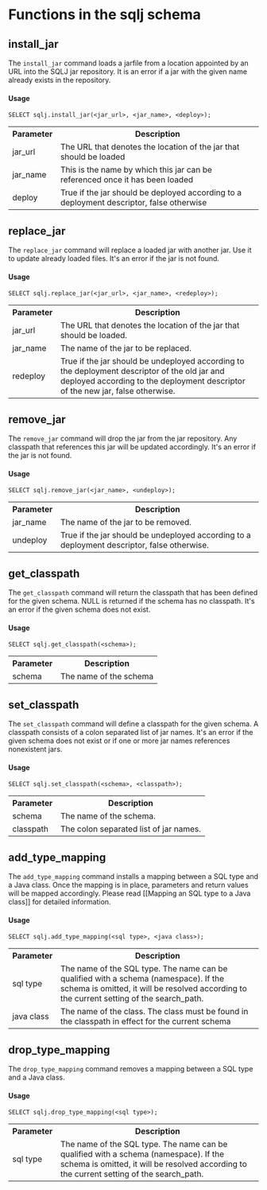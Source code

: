 # Functions in the sqlj schema

<a id="install_jar"></a>
## install_jar

The `install_jar` command loads a jarfile from a location appointed by an URL
into the SQLJ jar repository. It is an error if a jar with the given name
already exists in the repository.
#### Usage

`SELECT sqlj.install_jar(<jar_url>, <jar_name>, <deploy>);`

<table>
<tr><th>Parameter</th><th>Description</th></tr>
<tr><td>jar_url</td><td>
The URL that denotes the location of the jar that should be loaded
<tr><td>jar_name</td><td>
This is the name by which this jar can be referenced once it has been loaded
<tr><td>deploy</td><td>
True if the jar should be deployed according to a deployment descriptor, false
otherwise</td></tr>
</table>

<a id="replace_jar"></a>
## replace_jar

The `replace_jar` command will replace a loaded jar with another jar.
Use it to update already loaded files. It's an error if the jar is not found.

#### Usage

`SELECT sqlj.replace_jar(<jar_url>, <jar_name>, <redeploy>);`

<table>
<tr><th>Parameter</th><th>Description</th></tr>
<tr><td>jar_url</td><td>
The URL that denotes the location of the jar that should be loaded.
<tr><td>jar_name</td><td>The name of the jar to be replaced.
<tr><td>redeploy</td><td>
True if the jar should be undeployed according to the deployment descriptor of
the old jar and deployed according to the deployment descriptor of the new jar,
false otherwise. </td></tr>
</table>

<a id="remove_jar"></a>
## remove_jar

The `remove_jar` command will drop the jar from the jar repository.
Any classpath that references this jar will be updated accordingly. It's an
error if the jar is not found.

#### Usage

`SELECT sqlj.remove_jar(<jar_name>, <undeploy>);`

<table>
<tr><th>Parameter</th><th>Description</th></tr>
<tr><td>jar_name</td><td>The name of the jar to be removed.
<tr><td>undeploy</td><td>
True if the jar should be undeployed according to a deployment descriptor,
false otherwise. </td></tr>
</table>

<a id="get_classpath"></a>
## get_classpath

The `get_classpath` command will return the classpath that has been defined for
the given schema. NULL is returned if the schema has no classpath. It's an
error if the given schema does not exist.

#### Usage

`SELECT sqlj.get_classpath(<schema>);`

<table>
<tr><th>Parameter</th><th>Description</th></tr>
<tr><td>schema</td><td>The name of the schema</td></tr>
</table>

<a id="set_classpath"></a>
## set_classpath

The `set_classpath` command will define a classpath for the given schema. A
classpath consists of a colon separated list of jar names. It's an error if the
given schema does not exist or if one or more jar names references nonexistent
jars.

#### Usage

`SELECT sqlj.set_classpath(<schema>, <classpath>);`

<table>
<tr><th>Parameter</th><th>Description</th></tr>
<tr><td>schema</td><td>The name of the schema.
<tr><td>classpath</td><td>The colon separated list of jar names.</td></tr>
</table>

<a id="add_type_mapping"></a>
## add_type_mapping

The `add_type_mapping` command installs a mapping between a SQL type and a Java
class. Once the mapping is in place, parameters and return values will be
mapped accordingly. Please read [[Mapping an SQL type to a Java class]] for
detailed information.

#### Usage

`SELECT sqlj.add_type_mapping(<sql type>, <java class>);`

<table>
<tr><th>Parameter</th><th>Description</th></tr>
<tr><td>sql type</td><td>The name of the SQL type. The name can be qualified with a schema (namespace). If the schema is omitted, it will be resolved according to the current setting of the search_path.
<tr><td>java class</td><td>The name of the class. The class must be found in the classpath in effect for the current schema </td></tr>
</table>

<a id="drop_type_mapping"></a>
## drop_type_mapping

The `drop_type_mapping` command removes a mapping between a SQL type and a Java
class.

#### Usage

`SELECT sqlj.drop_type_mapping(<sql type>);`

<table>
<tr><th>Parameter</th><th>Description</th></tr>
<tr><td>sql type</td><td>The name of the SQL type. The name can be qualified with a schema (namespace). If the schema is omitted, it will be resolved according to the current setting of the search_path.</td></tr>
</table>
